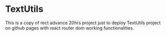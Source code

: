 # TextUtils
This is a copy of rect advance 20hrs project just to deploy TextUtils project on  github pages with react router dom working functionalities.
